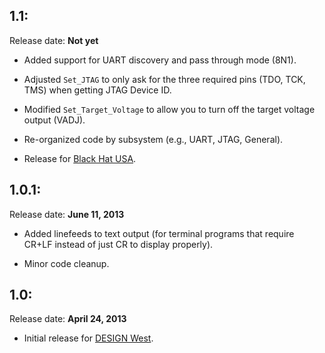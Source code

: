 1.1:
----
Release date: **Not yet**

* Added support for UART discovery and pass through mode (8N1).

* Adjusted `Set_JTAG` to only ask for the three required pins (TDO, TCK, TMS) when getting JTAG Device ID.

* Modified `Set_Target_Voltage` to allow you to turn off the target voltage output (VADJ).

* Re-organized code by subsystem (e.g., UART, JTAG, General).

* Release for [Black Hat USA][2].


1.0.1:
------
Release date: **June 11, 2013**

* Added linefeeds to text output (for terminal programs that require CR+LF instead of just CR to display properly).

* Minor code cleanup.


1.0:
----
Release date: **April 24, 2013**

* Initial release for [DESIGN West][1].

[1]: http://www.ubmdesign.com/sanjose/
[2]: http://www.blackhat.com/us-13/